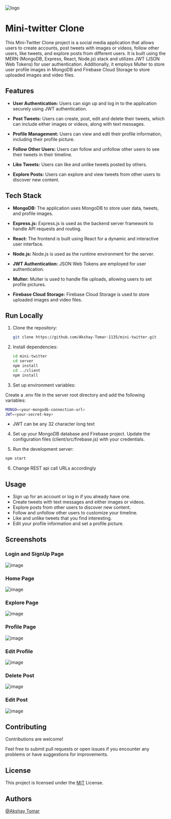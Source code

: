 
![logo](https://github.com/Akshay-Tomar-1135/mini-twitter/assets/75598614/87a37867-5751-4840-b492-03b995ac19c4)
# Mini-twitter Clone

This Mini-Twitter Clone project is a social media application that allows users to create accounts, post tweets with images or videos, follow other users, like tweets, and explore posts from different users. It is built using the MERN (MongoDB, Express, React, Node.js) stack and utilizes JWT (JSON Web Tokens) for user authentication. Additionally, it employs Multer to store user profile images in MongoDB and Firebase Cloud Storage to store uploaded images and video files.

## Features

- **User Authentication:** Users can sign up and log in to the application securely using JWT authentication.

- **Post Tweets:** Users can create, post, edit and delete their tweets, which can include either images or videos, along with text messages.

- **Profile Management:** Users can view and edit their profile information, including their profile picture.

- **Follow Other Users:** Users can follow and unfollow other users to see their tweets in their timeline.

- **Like Tweets:** Users can like and unlike tweets posted by others.

- **Explore Posts:** Users can explore and view tweets from other users to discover new content.
## Tech Stack

- **MongoDB:** The application uses MongoDB to store user data, tweets, and profile images.

- **Express.js:** Express.js is used as the backend server framework to handle API requests and routing.

- **React:** The frontend is built using React for a dynamic and interactive user interface.

- **Node.js:** Node.js is used as the runtime environment for the server.

- **JWT Authentication:** JSON Web Tokens are employed for user authentication.

- **Multer:** Multer is used to handle file uploads, allowing users to set profile pictures.

- **Firebase Cloud Storage:** Firebase Cloud Storage is used to store uploaded images and video files.
## Run Locally

1. Clone the repository:

   ```bash
   git clone https://github.com/Akshay-Tomar-1135/mini-twitter.git
   ```

2. Install dependencies:

    ```bash
    cd mini-twitter
    cd server
    npm install
    cd ../client
    npm install
    ```
3. Set up environment variables:

Create a .env file in the server root directory and add the following variables:
   ```bash
   MONGO=<your-mongodb-connection-url>
   JWT=<your-secret-key>
   ```
- JWT can be any 32 character long text

4. Set up your MongoDB database and Firebase project. Update the configuration files (client/src/firebase.js) with your credentials.

5. Run the development server:
```bash
npm start
```
6. Change REST api call URLs accordingly


## Usage

- Sign up for an account or log in if you already have one.
- Create tweets with text messages and either images or videos.
- Explore posts from other users to discover new content.
- Follow and unfollow other users to customize your timeline.
- Like and unlike tweets that you find interesting.
- Edit your profile information and set a profile picture.
## Screenshots

### Login and SignUp Page
![image](https://github.com/Akshay-Tomar-1135/mini-twitter/assets/75598614/02f90b07-c06e-48f6-8ac0-cdb3d0d04ea6)

### Home Page
![image](https://github.com/Akshay-Tomar-1135/mini-twitter/assets/75598614/53e06c19-fbfa-4f99-b696-91eaa323b66d)

### Explore Page
![image](https://github.com/Akshay-Tomar-1135/mini-twitter/assets/75598614/337b6e13-d606-4b87-81a1-cc0da5157aa1)

### Profile Page
![image](https://github.com/Akshay-Tomar-1135/mini-twitter/assets/75598614/fbc37164-0a7c-4804-8fa7-90767520ff25)

### Edit Profile
![image](https://github.com/Akshay-Tomar-1135/mini-twitter/assets/75598614/051939e6-3b5c-48e6-a5fc-a8fbe256a49d)

### Delete Post
![image](https://github.com/Akshay-Tomar-1135/mini-twitter/assets/75598614/e56b13d7-f6a4-4a06-949e-8a1de991077b)

### Edit Post
![image](https://github.com/Akshay-Tomar-1135/mini-twitter/assets/75598614/52fc54fe-1623-4d8f-a074-390a4ac152a3)


## Contributing

Contributions are welcome! 

Feel free to submit pull requests or open issues if you encounter any problems or have suggestions for improvements.


## License

This project is licensed under the [MIT](https://choosealicense.com/licenses/mit/) License.


## Authors

[@Akshay Tomar](https://www.github.com/Akshay-Tomar-1135)

